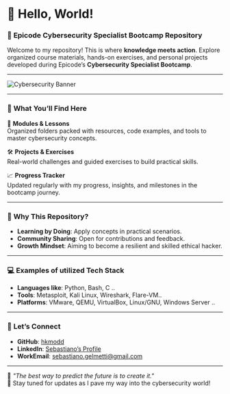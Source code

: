 # 🚀 **Hello, World!**
### 📂 **Epicode Cybersecurity Specialist Bootcamp Repository**

Welcome to my repository! This is where **knowledge meets action**. Explore organized course materials, hands-on exercises, and personal projects developed during Epicode’s **Cybersecurity Specialist Bootcamp**.

---

![Cybersecurity Banner](https://i.ytimg.com/vi/pnNCvnlmJXg/maxresdefault.jpg)

---

### 📜 **What You’ll Find Here**

🔐 **Modules & Lessons**  
Organized folders packed with resources, code examples, and tools to master cybersecurity concepts.

🛠️ **Projects & Exercises**  
Real-world challenges and guided exercises to build practical skills.

📈 **Progress Tracker**  
Updated regularly with my progress, insights, and milestones in the bootcamp journey.

---

### 📌 **Why This Repository?**

- **Learning by Doing**: Apply concepts in practical scenarios.  
- **Community Sharing**: Open for contributions and feedback.  
- **Growth Mindset**: Aiming to become a resilient and skilled ethical hacker.  

---

### 💻 **Examples of utilized Tech Stack**

- **Languages like**: Python, Bash, C ..
- **Tools**: Metasploit, Kali Linux, Wireshark, Flare-VM..
- **Platforms**: VMware, QEMU, VirtualBox, Linux/GNU, Windows Server ..

---

### 🤝 **Let’s Connect**

- **GitHub**: [hkmodd](https://github.com/hkmodd)  
- **LinkedIn**: [Sebastiano’s Profile](https://www.linkedin.com/in/gelmetti-sebastiano/)  
- **WorkEmail**: [sebastiano.gelmetti@gmail.com](mailto:sebastiano.gelmetti@gmail.com)

---

🌟 *"The best way to predict the future is to create it."*  
🔗 Stay tuned for updates as I pave my way into the cybersecurity world!
